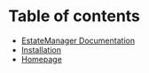 # Table of contents

* [EstateManager Documentation](README.md)
* [Installation](installation.md)
* [Homepage](https://www.contao-estatemanager.com/)


